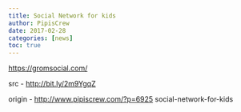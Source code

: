 ```yaml
---
title: Social Network for kids
author: PipisCrew
date: 2017-02-28
categories: [news]
toc: true
---
```


https://gromsocial.com/

src - http://bit.ly/2m9YgqZ

origin - http://www.pipiscrew.com/?p=6925 social-network-for-kids
